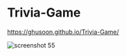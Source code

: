 # Trivia-Game
https://ghusoon.github.io/Trivia-Game/

![screenshot 55](https://user-images.githubusercontent.com/34943428/44622669-41a43080-a88b-11e8-971c-7697b1e56ae0.png)
